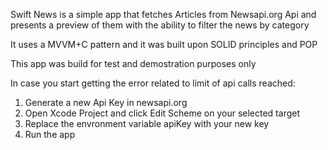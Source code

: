 Swift News is a simple app that fetches Articles from Newsapi.org Api and presents a preview of them with the ability to filter the news by category

It uses a MVVM+C pattern and it was built upon SOLID principles and POP

This app was build for test and demostration purposes only

In case you start getting the error related to limit of api calls reached: 

1. Generate a new Api Key in newsapi.org
2. Open Xcode Project and click Edit Scheme on your selected target
3. Replace the envronment variable apiKey with your new key
4. Run the app


